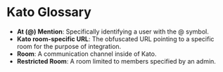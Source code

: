 Kato Glossary
=============

-  **At (@) Mention**: Specifically identifying a user with the @ symbol.
-  **Kato room-specific URL**: The obfuscated URL pointing to a specific room for the purpose of integration.
-  **Room**: A communication channel inside of Kato.
-  **Restricted Room**: A room limited to members specified by an admin.
